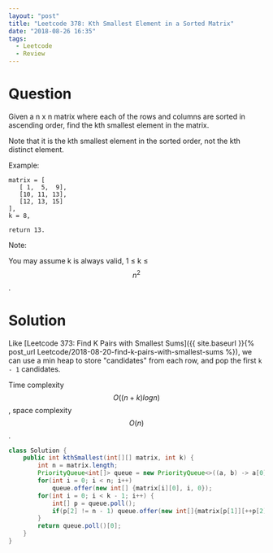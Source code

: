 ```yaml
---
layout: "post"
title: "Leetcode 378: Kth Smallest Element in a Sorted Matrix"
date: "2018-08-26 16:35"
tags:
  - Leetcode
  - Review
---
```



# Question
Given a n x n matrix where each of the rows and columns are sorted in ascending order, find the kth smallest element in the matrix.

Note that it is the kth smallest element in the sorted order, not the kth distinct element.

Example:
```
matrix = [
   [ 1,  5,  9],
   [10, 11, 13],
   [12, 13, 15]
],
k = 8,

return 13.
```

Note:

You may assume k is always valid, 1 ≤ k ≤ $$n^2$$.

# Solution
Like [Leetcode 373: Find K Pairs with Smallest Sums]({{ site.baseurl }}{% post_url Leetcode/2018-08-20-find-k-pairs-with-smallest-sums %}), we can use a min heap to store "candidates" from each row, and pop the first `k - 1` candidates.

Time complexity $$O((n + k)logn)$$, space complexity $$O(n)$$.

```java
class Solution {
    public int kthSmallest(int[][] matrix, int k) {
        int n = matrix.length;
        PriorityQueue<int[]> queue = new PriorityQueue<>((a, b) -> a[0] - b[0]);
        for(int i = 0; i < n; i++)
            queue.offer(new int[] {matrix[i][0], i, 0});
        for(int i = 0; i < k - 1; i++) {
            int[] p = queue.poll();
            if(p[2] != n - 1) queue.offer(new int[]{matrix[p[1]][++p[2]], p[1], p[2]});
        }
        return queue.poll()[0];
    }
}
```
